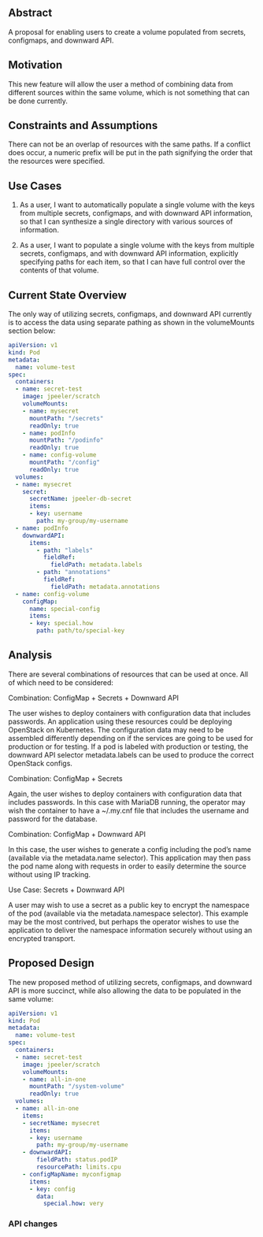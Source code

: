 ## Abstract

A proposal for enabling users to create a volume populated from secrets,
configmaps, and downward API.

## Motivation

This new feature will allow the user a method of combining data from different
sources within the same volume, which is not something that can be done
currently.

## Constraints and Assumptions

There can not be an overlap of resources with the same paths. If a conflict
does occur, a numeric prefix will be put in the path signifying the order that
the resources were specified.

## Use Cases

1.  As a user, I want to automatically populate a single volume with the keys
    from multiple secrets, configmaps, and with downward API information, so
    that I can synthesize a single directory with various sources of
    information.

2.  As a user, I want to populate a single volume with the keys from multiple
    secrets, configmaps, and with downward API information, explicitly
    specifying paths for each item, so that I can have full control over the
    contents of that volume.

## Current State Overview

The only way of utilizing secrets, configmaps, and downward API currently is
to access the data using separate pathing as shown in the volumeMounts section
below:

```yaml
apiVersion: v1
kind: Pod
metadata:
  name: volume-test
spec:
  containers:
  - name: secret-test
    image: jpeeler/scratch
    volumeMounts:
    - name: mysecret
      mountPath: "/secrets"
      readOnly: true
    - name: podInfo
      mountPath: "/podinfo"
      readOnly: true
    - name: config-volume
      mountPath: "/config"
      readOnly: true
  volumes:
  - name: mysecret
    secret:
      secretName: jpeeler-db-secret
      items:
      - key: username
        path: my-group/my-username
  - name: podInfo
    downwardAPI:
      items:
        - path: "labels"
          fieldRef:
            fieldPath: metadata.labels
        - path: "annotations"
          fieldRef:
            fieldPath: metadata.annotations
  - name: config-volume
    configMap:
      name: special-config
      items:
      - key: special.how
        path: path/to/special-key
```

## Analysis

There are several combinations of resources that can be used at once. All of
which need to be considered:

Combination: ConfigMap + Secrets + Downward API

The user wishes to deploy containers with configuration data that includes
passwords. An application using these resources could be deploying OpenStack
on Kubernetes. The configuration data may need to be assembled differently
depending on if the services are going to be used for production or for
testing. If a pod is labeled with production or testing, the downward API
selector metadata.labels can be used to produce the correct OpenStack configs.

Combination: ConfigMap + Secrets

Again, the user wishes to deploy containers with configuration data that
includes passwords. In this case with MariaDB running, the operator may wish
the container to have a ~/.my.cnf file that includes the username and password
for the database.

Combination: ConfigMap + Downward API

In this case, the user wishes to generate a config including the pod’s name
(available via the metadata.name selector). This application may then pass the
pod name along with requests in order to easily determine the source without
using IP tracking.

Use Case: Secrets + Downward API

A user may wish to use a secret as a public key to encrypt the namespace of
the pod (available via the metadata.namespace selector). This example may be
the most contrived, but perhaps the operator wishes to use the application to
deliver the namespace information securely without using an encrypted
transport.

## Proposed Design

The new proposed method of utilizing secrets, configmaps, and downward API is 
more succinct, while also allowing the data to be populated in the same volume:

```yaml
apiVersion: v1
kind: Pod
metadata:
  name: volume-test
spec:
  containers:
  - name: secret-test
    image: jpeeler/scratch
    volumeMounts:
    - name: all-in-one
      mountPath: "/system-volume"
      readOnly: true
  volumes:
  - name: all-in-one
    items:
    - secretName: mysecret
      items:
      - key: username
        path: my-group/my-username
    - downwardAPI:
        fieldPath: status.podIP
        resourcePath: limits.cpu
    - configMapName: myconfigmap
      items:
      - key: config
        data:
          special.how: very 
```

### API changes
